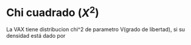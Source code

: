 # Chi cuadrado ($\textit{X}^2$)

La VAX tiene distribucion chi^2 de parametro V(grado de libertad), si su densidad está dado por 

